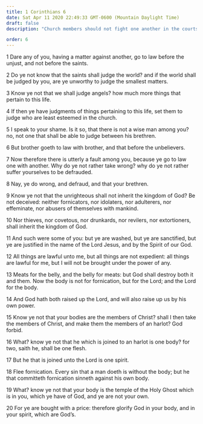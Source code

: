 ```yaml
---
title: 1 Corinthians 6
date: Sat Apr 11 2020 22:49:33 GMT-0600 (Mountain Daylight Time)
draft: false
description: "Church members should not fight one another in the courts—The unrighteous will not be saved—True Saints are the temple of the Holy Ghost."

order: 6
---
```

    
1 Dare any of you, having a matter against another, go to law before the unjust, and not before the saints.

2 Do ye not know that the saints shall judge the world? and if the world shall be judged by you, are ye unworthy to judge the smallest matters.

3 Know ye not that we shall judge angels? how much more things that pertain to this life.

4 If then ye have judgments of things pertaining to this life, set them to judge who are least esteemed in the church.

5 I speak to your shame. Is it so, that there is not a wise man among you? no, not one that shall be able to judge between his brethren.

6 But brother goeth to law with brother, and that before the unbelievers.

7 Now therefore there is utterly a fault among you, because ye go to law one with another. Why do ye not rather take wrong? why do ye not rather suffer yourselves to be defrauded.

8 Nay, ye do wrong, and defraud, and that your brethren.

9 Know ye not that the unrighteous shall not inherit the kingdom of God? Be not deceived: neither fornicators, nor idolaters, nor adulterers, nor effeminate, nor abusers of themselves with mankind.

10 Nor thieves, nor covetous, nor drunkards, nor revilers, nor extortioners, shall inherit the kingdom of God.

11 And such were some of you: but ye are washed, but ye are sanctified, but ye are justified in the name of the Lord Jesus, and by the Spirit of our God.

12 All things are lawful unto me, but all things are not expedient: all things are lawful for me, but I will not be brought under the power of any.

13 Meats for the belly, and the belly for meats: but God shall destroy both it and them. Now the body is not for fornication, but for the Lord; and the Lord for the body.

14 And God hath both raised up the Lord, and will also raise up us by his own power.

15 Know ye not that your bodies are the members of Christ? shall I then take the members of Christ, and make them the members of an harlot? God forbid.

16 What? know ye not that he which is joined to an harlot is one body? for two, saith he, shall be one flesh.

17 But he that is joined unto the Lord is one spirit.

18 Flee fornication. Every sin that a man doeth is without the body; but he that committeth fornication sinneth against his own body.

19 What? know ye not that your body is the temple of the Holy Ghost which is in you, which ye have of God, and ye are not your own.

20 For ye are bought with a price: therefore glorify God in your body, and in your spirit, which are God’s.
